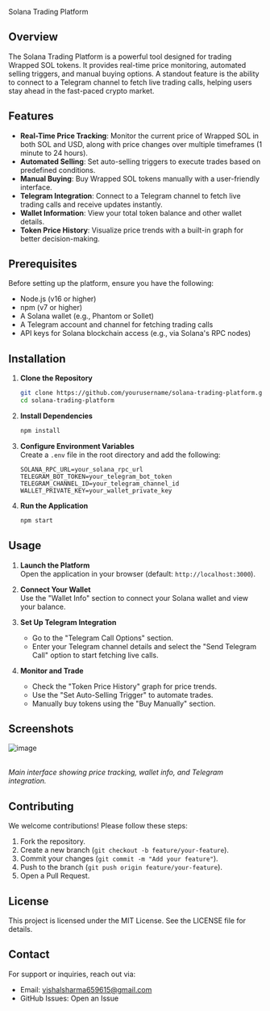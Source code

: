 Solana Trading Platform

## Overview

The Solana Trading Platform is a powerful tool designed for trading Wrapped SOL tokens. It provides real-time price monitoring, automated selling triggers, and manual buying options. A standout feature is the ability to connect to a Telegram channel to fetch live trading calls, helping users stay ahead in the fast-paced crypto market.

## Features

- **Real-Time Price Tracking**: Monitor the current price of Wrapped SOL in both SOL and USD, along with price changes over multiple timeframes (1 minute to 24 hours).
- **Automated Selling**: Set auto-selling triggers to execute trades based on predefined conditions.
- **Manual Buying**: Buy Wrapped SOL tokens manually with a user-friendly interface.
- **Telegram Integration**: Connect to a Telegram channel to fetch live trading calls and receive updates instantly.
- **Wallet Information**: View your total token balance and other wallet details.
- **Token Price History**: Visualize price trends with a built-in graph for better decision-making.

## Prerequisites

Before setting up the platform, ensure you have the following:

- Node.js (v16 or higher)
- npm (v7 or higher)
- A Solana wallet (e.g., Phantom or Sollet)
- A Telegram account and channel for fetching trading calls
- API keys for Solana blockchain access (e.g., via Solana's RPC nodes)

## Installation

1. **Clone the Repository**

   ```bash
   git clone https://github.com/yourusername/solana-trading-platform.git
   cd solana-trading-platform
   ```

2. **Install Dependencies**

   ```bash
   npm install
   ```

3. **Configure Environment Variables**\
   Create a `.env` file in the root directory and add the following:

   ```
   SOLANA_RPC_URL=your_solana_rpc_url
   TELEGRAM_BOT_TOKEN=your_telegram_bot_token
   TELEGRAM_CHANNEL_ID=your_telegram_channel_id
   WALLET_PRIVATE_KEY=your_wallet_private_key
   ```

4. **Run the Application**

   ```bash
   npm start
   ```

## Usage

1. **Launch the Platform**\
   Open the application in your browser (default: `http://localhost:3000`).

2. **Connect Your Wallet**\
   Use the "Wallet Info" section to connect your Solana wallet and view your balance.

3. **Set Up Telegram Integration**

   - Go to the "Telegram Call Options" section.
   - Enter your Telegram channel details and select the "Send Telegram Call" option to start fetching live calls.

4. **Monitor and Trade**

   - Check the "Token Price History" graph for price trends.
   - Use the "Set Auto-Selling Trigger" to automate trades.
   - Manually buy tokens using the "Buy Manually" section.

## Screenshots

![image](https://github.com/user-attachments/assets/5608e6c9-094e-472f-a2d9-300e82ea9bd2)


\
*Main interface showing price tracking, wallet info, and Telegram integration.*

## Contributing

We welcome contributions! Please follow these steps:

1. Fork the repository.
2. Create a new branch (`git checkout -b feature/your-feature`).
3. Commit your changes (`git commit -m "Add your feature"`).
4. Push to the branch (`git push origin feature/your-feature`).
5. Open a Pull Request.

## License

This project is licensed under the MIT License. See the LICENSE file for details.

## Contact

For support or inquiries, reach out via:

- Email: vishalsharma659615@gmail.com
- GitHub Issues: Open an Issue
